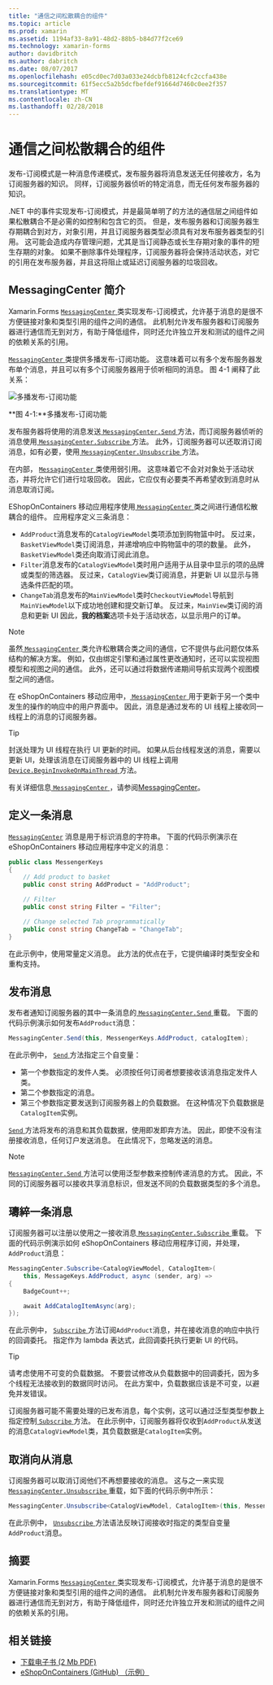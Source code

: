 ```yaml
---
title: "通信之间松散耦合的组件"
ms.topic: article
ms.prod: xamarin
ms.assetid: 1194af33-8a91-48d2-88b5-b84d77f2ce69
ms.technology: xamarin-forms
author: davidbritch
ms.author: dabritch
ms.date: 08/07/2017
ms.openlocfilehash: e05cd0ec7d03a033e24dcbfb8124cfc2ccfa438e
ms.sourcegitcommit: 61f5ecc5a2b5dcfbefdef91664d7460c0ee2f357
ms.translationtype: MT
ms.contentlocale: zh-CN
ms.lasthandoff: 02/28/2018
---
```

# <a name="communicating-between-loosely-coupled-components"></a>通信之间松散耦合的组件

发布-订阅模式是一种消息传递模式，发布服务器将消息发送无任何接收方，名为订阅服务器的知识。 同样，订阅服务器侦听的特定消息，而无任何发布服务器的知识。

.NET 中的事件实现发布-订阅模式，并是最简单明了的方法的通信层之间组件如果松散耦合不是必需的如控制和包含它的页。 但是，发布服务器和订阅服务器生存期耦合到对方，对象引用，并且订阅服务器类型必须具有对发布服务器类型的引用。 这可能会造成内存管理问题，尤其是当订阅静态或长生存期对象的事件的短生存期的对象。 如果不删除事件处理程序，订阅服务器将会保持活动状态，对它的引用在发布服务器，并且这将阻止或延迟订阅服务器的垃圾回收。

## <a name="introduction-to-messagingcenter"></a>MessagingCenter 简介

Xamarin.Forms [ `MessagingCenter` ](https://developer.xamarin.com/api/type/Xamarin.Forms.MessagingCenter/)类实现发布-订阅模式，允许基于消息的是很不方便链接对象和类型引用的组件之间的通信。 此机制允许发布服务器和订阅服务器进行通信而无到对方，有助于降低组件，同时还允许独立开发和测试的组件之间的依赖关系的引用。

[ `MessagingCenter` ](https://developer.xamarin.com/api/type/Xamarin.Forms.MessagingCenter/)类提供多播发布-订阅功能。 这意味着可以有多个发布服务器发布单个消息，并且可以有多个订阅服务器用于侦听相同的消息。 图 4-1 阐释了此关系：

![](communicating-between-loosely-coupled-components-images/messagingcenter.png "多播发布-订阅功能")

**图 4-1:**多播发布-订阅功能

发布服务器将使用的消息发送[ `MessagingCenter.Send` ](https://developer.xamarin.com/api/member/Xamarin.Forms.MessagingCenter.Send%7BTSender%7D/p/TSender/System.String/)方法，而订阅服务器侦听的消息使用[ `MessagingCenter.Subscribe` ](https://developer.xamarin.com/api/member/Xamarin.Forms.MessagingCenter.Subscribe%7BTSender%7D/p/System.Object/System.String/System.Action%7BTSender%7D/TSender/)方法。 此外，订阅服务器可以还取消订阅消息，如有必要，使用[ `MessagingCenter.Unsubscribe` ](https://developer.xamarin.com/api/member/Xamarin.Forms.MessagingCenter.Unsubscribe%7BTSender%7D/p/System.Object/System.String/)方法。

在内部， [ `MessagingCenter` ](https://developer.xamarin.com/api/type/Xamarin.Forms.MessagingCenter/)类使用弱引用。 这意味着它不会对对象处于活动状态，并将允许它们进行垃圾回收。 因此，它应仅有必要类不再希望收到消息时从消息取消订阅。

EShopOnContainers 移动应用程序使用[ `MessagingCenter` ](https://developer.xamarin.com/api/type/Xamarin.Forms.MessagingCenter/)类之间进行通信松散耦合的组件。 应用程序定义三条消息：

-   `AddProduct`消息发布的`CatalogViewModel`类项添加到购物篮中时。 反过来，`BasketViewModel`类订阅消息，并递增响应中购物篮中的项的数量。 此外，`BasketViewModel`类还向取消订阅此消息。
-   `Filter`消息发布的`CatalogViewModel`类时用户适用于从目录中显示的项的品牌或类型的筛选器。 反过来，`CatalogView`类订阅消息，并更新 UI 以显示与筛选条件匹配的项。
-   `ChangeTab`消息发布的`MainViewModel`类时`CheckoutViewModel`导航到`MainViewModel`以下成功地创建和提交新订单。 反过来，`MainView`类订阅的消息和更新 UI 因此，**我的档案**选项卡处于活动状态，以显示用户的订单。

> [!NOTE]
> 虽然[ `MessagingCenter` ](https://developer.xamarin.com/api/type/Xamarin.Forms.MessagingCenter/)类允许松散耦合类之间的通信，它不提供与此问题仅体系结构的解决方案。 例如，仅由绑定引擎和通过属性更改通知时，还可以实现视图模型和视图之间的通信。 此外，还可以通过将数据传递期间导航实现两个视图模型之间的通信。

在 eShopOnContainers 移动应用中，[ `MessagingCenter` ](https://developer.xamarin.com/api/type/Xamarin.Forms.MessagingCenter/)用于更新于另一个类中发生的操作的响应中的用户界面中。 因此，消息是通过发布的 UI 线程上接收同一线程上的消息的订阅服务器。

> [!TIP]
> 封送处理为 UI 线程在执行 UI 更新的时间。 如果从后台线程发送的消息，需要以更新 UI，处理该消息在订阅服务器中的 UI 线程上调用[ `Device.BeginInvokeOnMainThread` ](https://developer.xamarin.com/api/member/Xamarin.Forms.Device.BeginInvokeOnMainThread/p/System.Action/)方法。

有关详细信息[ `MessagingCenter` ](https://developer.xamarin.com/api/type/Xamarin.Forms.MessagingCenter/)，请参阅[MessagingCenter](~/xamarin-forms/app-fundamentals/messaging-center.md)。

## <a name="defining-a-message"></a>定义一条消息

[`MessagingCenter`](https://developer.xamarin.com/api/type/Xamarin.Forms.MessagingCenter/) 消息是用于标识消息的字符串。 下面的代码示例演示在 eShopOnContainers 移动应用程序中定义的消息：

```csharp
public class MessengerKeys  
{  
    // Add product to basket  
    public const string AddProduct = "AddProduct";  

    // Filter  
    public const string Filter = "Filter";  

    // Change selected Tab programmatically  
    public const string ChangeTab = "ChangeTab";  
}
```

在此示例中，使用常量定义消息。 此方法的优点在于，它提供编译时类型安全和重构支持。

## <a name="publishing-a-message"></a>发布消息

发布者通知订阅服务器的其中一条消息的[ `MessagingCenter.Send` ](https://developer.xamarin.com/api/member/Xamarin.Forms.MessagingCenter.Send%7BTSender,TArgs%7D/p/TSender/System.String/TArgs/)重载。 下面的代码示例演示如何发布`AddProduct`消息：

```csharp
MessagingCenter.Send(this, MessengerKeys.AddProduct, catalogItem);
```

在此示例中， [ `Send` ](https://developer.xamarin.com/api/member/Xamarin.Forms.MessagingCenter.Send%7BTSender,TArgs%7D/p/TSender/System.String/TArgs/)方法指定三个自变量：

-   第一个参数指定的发件人类。 必须按任何订阅者想要接收该消息指定发件人类。
-   第二个参数指定的消息。
-   第三个参数指定要发送到订阅服务器上的负载数据。 在这种情况下负载数据是`CatalogItem`实例。

[ `Send` ](https://developer.xamarin.com/api/member/Xamarin.Forms.MessagingCenter.Send%7BTSender,TArgs%7D/p/TSender/System.String/TArgs/)方法将发布的消息和其负载数据，使用即发即弃方法。 因此，即使不没有注册接收消息，任何订户发送消息。 在此情况下，忽略发送的消息。

> [!NOTE]
> [ `MessagingCenter.Send` ](https://developer.xamarin.com/api/member/Xamarin.Forms.MessagingCenter.Send%7BTSender,TArgs%7D/p/TSender/System.String/TArgs/)方法可以使用泛型参数来控制传递消息的方式。 因此，不同的订阅服务器可以接收共享消息标识，但发送不同的负载数据类型的多个消息。

## <a name="subscribing-to-a-message"></a>璹綷一条消息

订阅服务器可以注册以使用之一接收消息[ `MessagingCenter.Subscribe` ](https://developer.xamarin.com/api/member/Xamarin.Forms.MessagingCenter.Subscribe%7BTSender%7D/p/System.Object/System.String/System.Action%7BTSender%7D/TSender/)重载。 下面的代码示例演示如何 eShopOnContainers 移动应用程序订阅，并处理，`AddProduct`消息：

```csharp
MessagingCenter.Subscribe<CatalogViewModel, CatalogItem>(  
    this, MessageKeys.AddProduct, async (sender, arg) =>  
{  
    BadgeCount++;  

    await AddCatalogItemAsync(arg);  
});
```

在此示例中， [ `Subscribe` ](https://developer.xamarin.com/api/member/Xamarin.Forms.MessagingCenter.Subscribe%7BTSender%7D/p/System.Object/System.String/System.Action%7BTSender%7D/TSender/)方法订阅`AddProduct`消息，并在接收消息的响应中执行的回调委托。 指定作为 lambda 表达式，此回调委托执行更新 UI 的代码。

> [!TIP]
> 请考虑使用不可变的负载数据。 不要尝试修改从负载数据中的回调委托，因为多个线程无法接收到的数据同时访问。 在此方案中，负载数据应该是不可变，以避免并发错误。

订阅服务器可能不需要处理的已发布消息，每个实例，这可以通过泛型类型参数上指定控制[ `Subscribe` ](https://developer.xamarin.com/api/member/Xamarin.Forms.MessagingCenter.Subscribe%7BTSender%7D/p/System.Object/System.String/System.Action%7BTSender%7D/TSender/)方法。 在此示例中，订阅服务器将仅收到`AddProduct`从发送的消息`CatalogViewModel`类，其负载数据是`CatalogItem`实例。

## <a name="unsubscribing-from-a-message"></a>取消向从消息

订阅服务器可以取消订阅他们不再想要接收的消息。 这与之一来实现[ `MessagingCenter.Unsubscribe` ](https://developer.xamarin.com/api/member/Xamarin.Forms.MessagingCenter.Unsubscribe%7BTSender,TArgs%7D/p/System.Object/System.String/)重载，如下面的代码示例中所示：

```csharp
MessagingCenter.Unsubscribe<CatalogViewModel, CatalogItem>(this, MessengerKeys.AddProduct);
```

在此示例中， [ `Unsubscribe` ](https://developer.xamarin.com/api/member/Xamarin.Forms.MessagingCenter.Unsubscribe%7BTSender,TArgs%7D/p/System.Object/System.String/)方法语法反映订阅接收时指定的类型自变量`AddProduct`消息。

## <a name="summary"></a>摘要

Xamarin.Forms [ `MessagingCenter` ](https://developer.xamarin.com/api/type/Xamarin.Forms.MessagingCenter/)类实现发布-订阅模式，允许基于消息的是很不方便链接对象和类型引用的组件之间的通信。 此机制允许发布服务器和订阅服务器进行通信而无到对方，有助于降低组件，同时还允许独立开发和测试的组件之间的依赖关系的引用。


## <a name="related-links"></a>相关链接

- [下载电子书 (2 Mb PDF)](https://aka.ms/xamarinpatternsebook)
- [eShopOnContainers (GitHub) （示例）](https://github.com/dotnet-architecture/eShopOnContainers)
